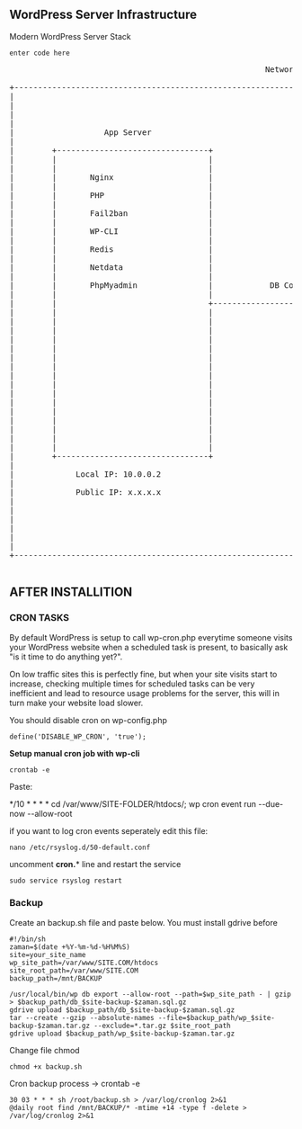 ## WordPress Server Infrastructure

Modern WordPress Server Stack

    enter code here

<pre>
                                                      Network

+-------------------------------------------------------------------------------------------------------------------+
|                                                                                                                   |
|                                                                                                                   |
|                                                                                                                   |
|                                                                                                                   |
|                   App Server                                                    DB Server                         |
|                                                                                                                   |
|        +--------------------------------+                             +------------------------------+            |
|        |                                |                             |                              |            |
|        |                                |                             |                              |            |
|        |       Nginx                    |                             |      MariaDB                 |            |
|        |                                |                             |                              |            |
|        |       PHP                      |                             |                              |            |
|        |                                |                             |                              |            |
|        |       Fail2ban                 |                             |                              |            |
|        |                                |                             |                              |            |
|        |       WP-CLI                   |                             |                              |            |
|        |                                |                             |                              |            |
|        |       Redis                    |                             |                              |            |
|        |                                |                             |                              |            |
|        |       Netdata                  |                             |                              |            |
|        |                                |                             |                              |            |
|        |       PhpMyadmin               |            DB Conn: 3306    |                              |            |
|        |                                |                             |                              |            |
|        |                                +---------------------------->+                              |            |
|        |                                |                             |                              |            |
|        |                                |                             |                              |            |
|        |                                |                             |                              |            |
|        |                                |                             |                              |            |
|        |                                |                             |                              |            |
|        |                                |                             |                              |            |
|        |                                |                             |                              |            |
|        |                                |                             |                              |            |
|        |                                |                             |                              |            |
|        |                                |                             |                              |            |
|        |                                |                             |                              |            |
|        |                                |                             |                              |            |
|        |                                |                             |                              |            |
|        |                                |                             |                              |            |
|        |                                |                             |                              |            |
|        |                                |                             |                              |            |
|        +--------------------------------+                             +------------------------------+            |
|                                                                                                                   |
|             Local IP: 10.0.0.2                                              Local IP: 10.0.0.3                    |
|                                                                                                                   |
|             Public IP: x.x.x.x                                              Public IP: x.x.x.x                    |
|                                                                                                                   |
|                                                                                                                   |
|                                                                                                                   |
|                                                                                                                   |
|                                                                                                                   |
|                                                                                                                   |
+-------------------------------------------------------------------------------------------------------------------+

</pre>


## AFTER INSTALLITION
### CRON TASKS
By default WordPress is setup to call wp-cron.php everytime someone visits your WordPress website when a scheduled task is present, to basically ask "is it time to do anything yet?".

On low traffic sites this is perfectly fine, but when your site visits start to increase, checking multiple times for scheduled tasks can be very inefficient and lead to resource usage problems for the server, this will in turn make your website load slower.

You should disable cron on wp-config.php 

    define('DISABLE_WP_CRON', 'true');
**Setup manual cron job with wp-cli**

    crontab -e
Paste:

  */10 * * * * cd /var/www/SITE-FOLDER/htdocs/; wp cron event run --due-now --allow-root
  
if you want to log cron events seperately edit this file:

    nano /etc/rsyslog.d/50-default.conf
uncomment **cron.*** line and restart the service

    sudo service rsyslog restart

### Backup
Create an backup.sh file and paste below. You must install gdrive before 

    #!/bin/sh
    zaman=$(date +%Y-%m-%d-%H%M%S)
    site=your_site_name
    wp_site_path=/var/www/SITE.COM/htdocs
    site_root_path=/var/www/SITE.COM
    backup_path=/mnt/BACKUP
    
    /usr/local/bin/wp db export --allow-root --path=$wp_site_path - | gzip > $backup_path/db_$site-backup-$zaman.sql.gz 
    gdrive upload $backup_path/db_$site-backup-$zaman.sql.gz
    tar --create --gzip --absolute-names --file=$backup_path/wp_$site-backup-$zaman.tar.gz --exclude=*.tar.gz $site_root_path
    gdrive upload $backup_path/wp_$site-backup-$zaman.tar.gz 

Change file chmod

    chmod +x backup.sh
Cron backup process -> crontab -e

    30 03 * * * sh /root/backup.sh > /var/log/cronlog 2>&1
    @daily root find /mnt/BACKUP/* -mtime +14 -type f -delete > /var/log/cronlog 2>&1

<!--stackedit_data:
eyJoaXN0b3J5IjpbLTI2MTEzMTIzOSwxNDE3NjAxNzc3LDE5Mz
czMzYzNDQsLTExNDI4MTUzMjEsLTg5NTgwMDk3Ml19
-->